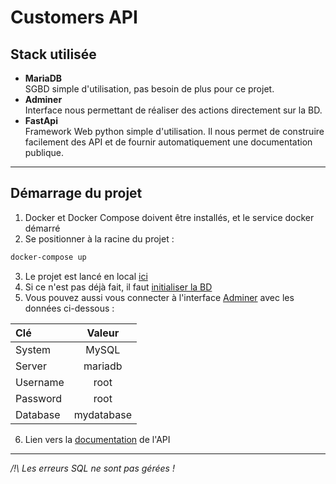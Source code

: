 # Customers API

## Stack utilisée

 - **MariaDB**  
 SGBD simple d'utilisation, pas besoin de plus pour ce projet.
 - **Adminer**  
 Interface nous permettant de réaliser des actions directement sur la BD.
 - **FastApi**  
 Framework Web python simple d'utilisation. Il nous permet de construire facilement des API et de fournir automatiquement une documentation publique. 
____
## Démarrage du projet
 1. Docker et Docker Compose doivent être installés, et le service docker démarré
 1. Se positionner à la racine du projet :
 ```sh
docker-compose up
 ```
 3. Le projet est lancé en local [ici](http://localhost:5000/docs)
 3. Si ce n'est pas déjà fait, il faut [initialiser la BD](http://localhost/init/customers)
 3. Vous pouvez aussi vous connecter à l'interface [Adminer](http://localhost:8080/) avec les données ci-dessous :

| Clé      |   Valeur   |
| :------- | :--------: |
| System   |   MySQL    |
| Server   |  mariadb   |
| Username |    root    |
| Password |    root    |
| Database | mydatabase |

 6. Lien vers la [documentation](http://localhost:5000/docs) de l'API
 ___
 _/!\ Les erreurs SQL ne sont pas gérées !_